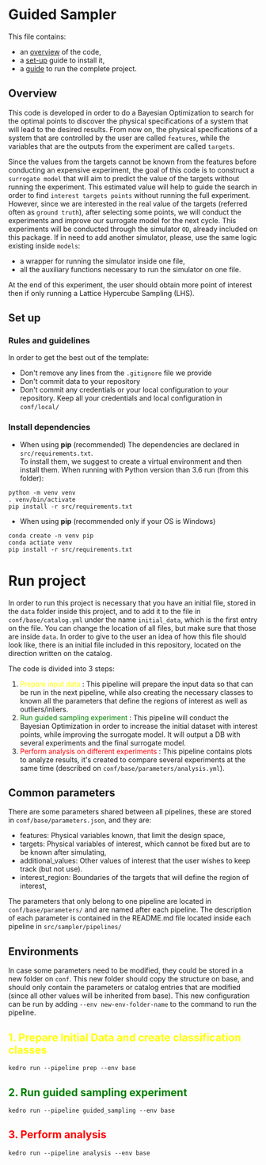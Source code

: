 # Guided Sampler
This file contains:
* an [overview](#overview) of the code,
* a [set-up](#set-up) guide to install it,
* a [guide](#run-project) to run the complete project.

## Overview
This code is developed in order to do a Bayesian Optimization to search for the optimal points to discover 
the physical specifications of a system that will lead to the desired results. 
From now on, the physical specifications of a system that are controlled by the user are called `features`, 
while the variables that are the outputs from the experiment are called `targets`.

Since the values from the targets cannot be known from the features before conducting an expensive experiment,
the goal of this code is to construct a `surrogate model` that will aim to predict the value of the targets 
without running the experiment. 
This estimated value will help to guide the search in order to find `interest targets points` without running the
full experiment. 
However, since we are interested in the real value of the targets (referred often as `ground truth`), after selecting
some points, we will conduct the experiments and improve our surrogate model for the next cycle.
This experiments will be conducted through the simulator `OD`, already included on this package. 
If in need to add another simulator, please, use the same logic existing inside `models`: 
* a wrapper for running the simulator inside one file,
* all the auxiliary functions necessary to run the simulator on one file.

At the end of this experiment, the user should obtain more point of interest then if only running a 
Lattice Hypercube Sampling (LHS).

## Set up
### Rules and guidelines
In order to get the best out of the template:
* Don't remove any lines from the `.gitignore` file we provide
* Don't commit data to your repository
* Don't commit any credentials or your local configuration to your repository. Keep all your credentials and local configuration in `conf/local/`

### Install dependencies
* When using **pip** (recommended)
The dependencies are declared in `src/requirements.txt`.  
To install them, we suggest to create a virtual environment and then install them.
When running with Python version than 3.6 run (from this folder):
```
python -m venv venv
. venv/bin/activate
pip install -r src/requirements.txt
```

* When using **pip** (recommended only if your OS is Windows)
```
conda create -n venv pip
conda actiate venv
pip install -r src/requirements.txt
```

# Run project
In order to run this project is necessary that you have an initial file, stored in the `data` folder inside this project,
and to add it to the file in `conf/base/catalog.yml` under the name `initial_data`, which is the first entry on the file.
You can change the location of all files, but make sure that those are inside `data`.
In order to give to the user an idea of how this file should look like, there is an initial file included in this repository,
located on the direction written on the catalog.

The code is divided into 3 steps:
1. <span style="color:yellow"> Prepare input data </span>: This pipeline will prepare the input data so that can be run in the 
   next pipeline, while also creating the necessary classes to known all the parameters that define the regions of 
   interest as well as outliers/inliers. 
2. <span style="color:green"> Run guided sampling experiment </span>: This pipeline will conduct the Bayesian Optimization in
   order to increase the initial dataset with interest points, while improving the surrogate model.
   It will output a DB with several experiments and the final surrogate model.
3. <span style="color:red"> Perform analysis on different experiments </span>: This pipeline contains plots to analyze results, 
   it's created to compare several experiments at the same time (described on `conf/base/parameters/analysis.yml`).

## Common parameters
There are some parameters shared between all pipelines, these are stored in `conf/base/parameters.json`, and they are:
* features: Physical variables known, that limit the design space,
* targets: Physical variables of interest, which cannot be fixed but are to be known after simulating,
* additional_values: Other values of interest that the user wishes to keep track (but not use).
* interest_region: Boundaries of the targets that will define the region of interest, 

The parameters that only belong to one pipeline are located in `conf/base/parameters/` and are named after each pipeline.
The description of each parameter is contained in the README.md file located inside each pipeline in 
`src/sampler/pipelines/`


## Environments
In case some parameters need to be modified, they could be stored in a new folder on `conf`.
This new folder should copy the structure on base, and should only contain the parameters or catalog entries that
are modified (since all other values will be inherited from base).
This new configuration can be run by adding `--env new-env-folder-name` to the command to run the pipeline.  

## <span style="color:yellow"> 1. Prepare Initial Data and create classification classes </span>
```
kedro run --pipeline prep --env base
``` 
## <span style="color:green"> 2. Run guided sampling experiment </span>
``` 
kedro run --pipeline guided_sampling --env base
``` 
## <span style="color:red"> 3. Perform analysis </span>
``` 
kedro run --pipeline analysis --env base
```